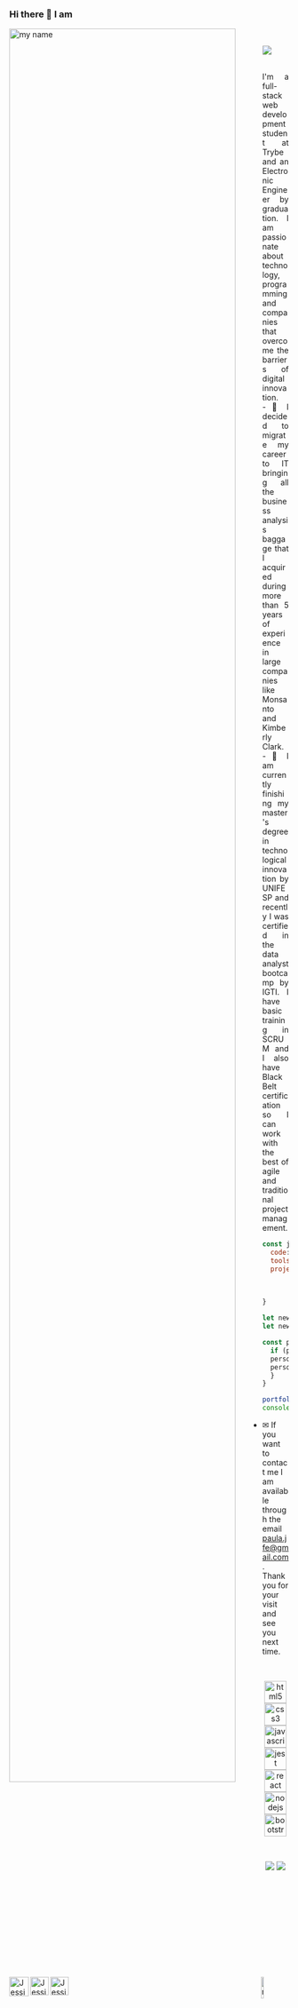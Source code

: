 ### Hi there 👋 I am
<div>
  <img align="left" alt="my name" width="90%" src="https://i.postimg.cc/PJpqz96t/name.png">
  <img align="right" alt="my octocat" width="10%" src="https://octocat-generator-assets.githubusercontent.com/my-octocat-1613050210697.png" />
</div>

<br />

<a href="https://www.linkedin.com/in/jessica-ladislau/">
  <img align="left" alt="Jessica LAdislau LinkedIn" height="35px" src="https://cdn.iconscout.com/icon/free/png-256/linkedin-53-227912.png" />
</a>
<a href="https://www.facebook.com/jessica.fernandes.paula/">
  <img align="left" alt="Jessica Ladislau Facebook" height="33px" src="https://cdn.iconscout.com/icon/free/png-256/facebook-social-media-fb-logo-square-44659.png" />
</a>
<a href="https://paula-jfe.github.io/">
  <img align="left" alt="Jessica Ladislau Portfolio Web Page" height="33px" src="https://www.shareicon.net/data/256x256/2015/12/06/683021_tool_512x512.png" />
</a>

![](https://komarev.com/ghpvc/?username=paula-jfe)
<br />
<br />

<p  style='text-align: justify;'> I'm a full-stack web development student at Trybe and an Electronic Engineer by graduation. I am passionate about technology, programming and companies that overcome the barriers of digital innovation.<br />
- 💬 I decided to migrate my career to IT bringing all the business analysis baggage that I acquired during more than 5 years of experience in large companies like Monsanto and Kimberly Clark.<br />
- 🌱 I am currently finishing my master's degree in technological innovation by UNIFESP and recently I was certified in the data analyst bootcamp by IGTI. I have basic training in SCRUM and I also have Black Belt certification so I can work with the best of agile and traditional project management. </p>

```javascript
const jessica = {
  code: [Javascript, HTML, CSS],
  tools: [Node, Jest, Bulma, Bootstrap, React, Thunk],
  projectManagement: {
                        agile: "Scrum and Kanban",
                        sixSigma: "Black Belt"
                      },
}

let newCode = Python;
let newTool = Express;

const portfolio = (person, codeToLearn, toolToLearn) => {
  if (person) {
  person.code.push(codeToLearn);
  person.tools.push(toolToLearn);
  }
}

portfolio(jessica, newCode, newTool);
console.log(jessica);
```
- ✉ If you want to contact me I am available through the email paula.jfe@gmail.com. Thank you for your visit and see you next time.

<br />
<p align="center">
  <img src="https://cdn.iconscout.com/icon/free/png-256/html5-20-734983.png" alt="html5" width="40" height="40"/>
  <img src="https://cdn.iconscout.com/icon/free/png-256/css-2749248-2284638.png" alt="css3" width="40" height="40"/>
  <img src="https://cdn.iconscout.com/icon/free/png-256/javascript-2336958-1982839.png" alt="javascript" width="40" height="40"/>
  <img src="https://i.postimg.cc/fWjjrBsk/jestlogo.png" alt="jest" width="40" height="40" />
  <img src="https://cdn.iconscout.com/icon/free/png-256/react-native-555397.png" alt="react" width="40" height="40"/>
  <img src="https://www.shareicon.net/data/256x256/2016/06/19/603784_nodejs_512x512.png" alt="nodejs" width="40" height="40"/>
  <img src="https://www.shareicon.net/data/2016/06/20/606737_black_256x256.png" alt="bootstrap" width="40" height="40"/>
</p>
<br />

<p align = "center">
  <img src = "https://github-readme-stats.vercel.app/api?username=paula-jfe&show_icons=true&theme=radical&line_height=33">
  <img src = "https://github-readme-stats.vercel.app/api/top-langs/?username=paula-jfe&hide_langs_below=.25&theme=radical">
</p>
